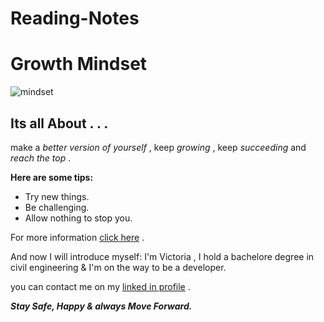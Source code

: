 # Reading-Notes
# Growth Mindset
![mindset](https://th.bing.com/th/id/OIP.8YDEYJnNQ3Uvwg0jBxNJWQHaEo?pid=ImgDet&rs=1)
## Its all About . . .
make a *better version of yourself* , keep *growing* , keep *succeeding* and *reach the top* .

**Here are some tips:**
* Try new things.
* Be challenging.
* Allow nothing to stop you.

For more information [click here](https://www.atlassian.com/blog/inside-atlassian/growth-mindset) .

And now I will introduce myself: I'm Victoria , I hold a bachelore degree in civil engineering & I'm on the way to be a developer.

you can contact me on my [linked in profile](https://www.linkedin.com/in/victoria-f-abuzulof-0a0997200/) .

***Stay Safe, Happy & always Move Forward.*** 
